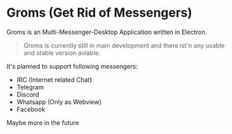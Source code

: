 # Groms (Get Rid of Messengers)

Groms is an Multi-Messenger-Desktop Application written in Electron. 

> Groms is currently still in main development and there ist'n any usable and stable version aviable.

It's planned to support following messengers: 
- IRC (Internet related Chat) 
- Telegram
- Discord
- Whatsapp (Only as Webview)
- Facebook

Maybe more in the future